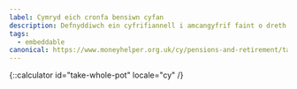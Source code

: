 ```yaml
---
label: Cymryd eich cronfa bensiwn cyfan
description: Defnyddiwch ein cyfrifiannell i amcangyfrif faint o dreth y byddwch yn ei dalu os byddwch yn cymryd arian allan o'ch cronfa bensiwn. Trefnwch apwyntiad Pension Wise heddiw.
tags:
  - embeddable
canonical: https://www.moneyhelper.org.uk/cy/pensions-and-retirement/taking-your-pension/taking-your-whole-pension-in-one-go
---
```


{::calculator id="take-whole-pot" locale="cy" /}
